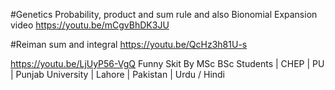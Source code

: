 #Genetics Probability, product and sum rule and also Bionomial Expansion video    https://youtu.be/mCgvBhDK3JU

#Reiman sum and integral https://youtu.be/QcHz3h81U-s



https://youtu.be/LjUyP56-VgQ        Funny Skit By MSc BSc Students | CHEP | PU | Punjab University | Lahore | Pakistan | Urdu / Hindi
